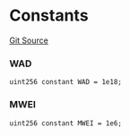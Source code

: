 # Constants
[Git Source](https://github.com/Level-Money/contracts/blob/cdcafc63c9abdb8c667176cf6dd45d63276ad690/src/v2/common/libraries/MathLib.sol)

### WAD

```solidity
uint256 constant WAD = 1e18;
```

### MWEI

```solidity
uint256 constant MWEI = 1e6;
```

